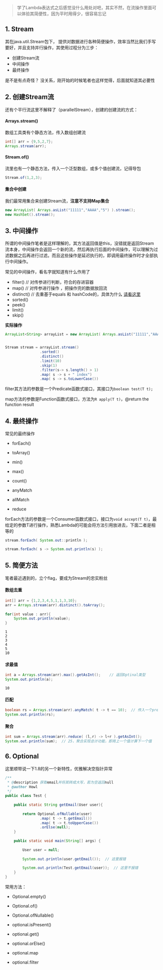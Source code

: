 > 学了Lambda表达式之后感觉没什么用处对吧，其实不然，在流操作里面可以体验其简便性，因为平时用得少，很容易忘记





## 1. Stream

其在java.util.Stream包下， 提供对数据进行各种简便操作，效率当然比我们手写要好，并且支持并行操作，其使用过程分为三步：

* 创建Stream流
* 中间操作
* 最终操作



是不是有点奇怪？ 没关系，刚开始的时候笔者也这样觉得，后面就知道其必要性













## 2. 创建Stream流

还有个平行流这里不解释了（parallelStream），创建的创建流的方式：



#### Arrays.stream()

数组工具类有个静态方法，传入数组创建流

```java
int[] arr = {9,5,2,7};
Arrays.stream(arr);
```



#### Stream.of()

流里也有一个静态方法，传入一个泛型数组，或多个值创建流，记得导包

```java
Stream.of(1,2,3);
```



#### 集合中创建

我们最常用集合来创建Stream流，**注意不支持Map集合**

```java
new ArrayList( Arrays.asList("11111","AAAA","5") ).stream();
new HashSet().stream();
```













## 3. 中间操作

所谓的中间操作笔者是这样理解的，其方法返回值是this，没错就是返回Stream流本身，中间操作会返回一个新的流，然后再执行后面的中间操作，可以理解为过滤数据之后再进行过滤。而且这些操作是延迟执行的，即调用最终操作时才全部执行中间操作。



常见的中间操作，看名字就知道有什么作用了


- filter()	// 对传参进行判断，符合的存进容器
- map()         // 对传参进行操作 ，把操作完的数据放回流
- distinct()     // 去重基于equals 和 hashCode的，具体为什么 [请看这里](<https://www.cnblogs.com/Howlet/p/12259639.html>)
- sorted()
- peek()
- limit()
- skip()



**实际操作**

```java
ArrayList<String> arrayList = new ArrayList( Arrays.asList("11111","AAAA","5","6","7222","CC","211","3","FFF","zzz") );


Stream stream = arrayList.stream()
                .sorted()
                .distinct()
                .limit(10)
                .skip(1)
                .filter(s-> s.length() > 1)
                .map( s -> s + " index")
                .map( s -> s.toLowerCase())
```



filter其方法的参数是一个Predicate函数式接口，其接口为`boolean test(T t);`

map方法的参数是Function函数式接口，方法为`R apply(T t)`，@return the function result













## 4. 最终操作



常见的最终操作

- forEach()

- toArray()

- min()

- max()

- count()

- anyMatch

- allMatch

- reduce



forEach方法的参数是一个Consumer函数式接口，接口为`void accept(T t)`，最给定的参数T进行操作，熟悉Lambda的可能会将方法引用放进去，下面二者是相等的

```java
stream.forEach( System.out::println );

stream.forEach( s -> System.out.println(s) );
```













## 5. 简便方法

笔者最近遇到的，立个flag，要成为Stream的忠实粉丝



#### 数组去重

```java
int[] arr = {1,2,3,4,5,1,1,3,10};
arr = Arrays.stream(arr).distinct().toArray();
		
for(int value : arr){
	System.out.println(value);
}
```

```
1
2
3
4
5
10
```



#### 求最值

```java
int a = Arrays.stream(arr).max().getAsInt();	// 返回Optinal类型	
System.out.println(a);
```

```
10
```



#### 匹配

```java
boolean rs = Arrays.stream(arr).anyMatch( t -> t == 10);  // 传入一个predicate
System.out.println(rs);
```



#### 聚合

```java
int sum = Arrays.stream(arr).reduce( (l,r) -> l+r ).getAsInt();
System.out.println(sum);  // 25，聚合实现总计功能，即用上一个值计算下一个值 
```













## 6. Optional

这里顺带说一下1.8的另一个新特性，优雅解决空指针异常



```java
/**
 * @description 获取email并将其转成大写，若为空返回null
 * @author Howl
 */
public class Test {
	
	public static String getEmail(User user){
		
		return Optional.ofNullable(user)
				.map( t -> t.getEmail())
				.map( t -> t.toUpperCase())
				.orElse(null);
	}
	
	public static void main(String[] args) {
		
		User user = null;
		
		System.out.println(user.getEmail());  // 这里报错
		
		System.out.println(Test.getEmail(user));  // 这里不报错
	}
}
```



常用方法：

* Optional.empty()

* Optional.of()

* Optional.ofNullable()

* optional.isPresent()

* optional.get()

* optional.orElse()

* optional.map
* optional.filter